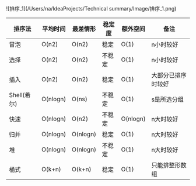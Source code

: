 ![排序_1](/Users/na/IdeaProjects/Technical summary/Image/排序_1.png)

| 排序法      | 平均时间 | 最差情形 | 稳定度 | 额外空间 | 备注               |
| ----------- | -------- | -------- | ------ | -------- | ------------------ |
| 冒泡        | O(n2)    | O(n2)    | 稳定   | O(1)     | n小时较好          |
| 选择        | O(n2)    | O(n2)    | 不稳定 | O(1)     | n小时较好          |
| 插入        | O(n2)    | O(n2)    | 稳定   | O(1)     | 大部分已排序时较好 |
| Shell(希尔) | O(nlogn) | O(ns)    | 不稳定 | O(1)     | s是所选分组        |
| 快速        | O(nlogn) | O(n2)    | 不稳定 | O(nlogn) | n大时较好          |
| 归并        | O(nlogn) | O(nlogn) | 稳定   | O(1)     | n大时较好          |
| 堆          | O(nlogn) | O(nlogn) | 不稳定 | O(1)     | n大时较好          |
| 桶式        | O(k+n)   | O(k+n)   | 稳定   | O(1)     | 只能排整形数组     |

